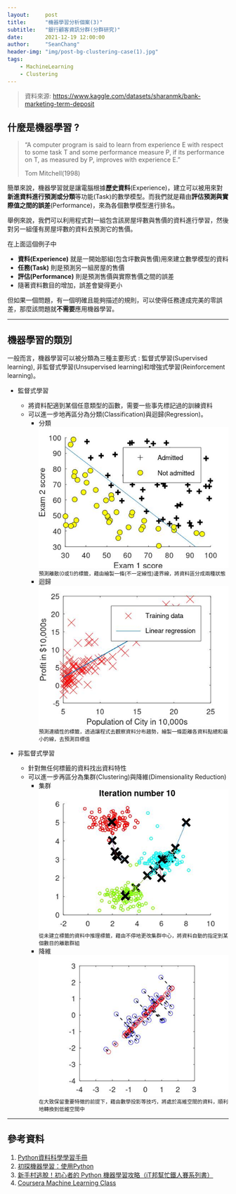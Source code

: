 ```yaml
---
layout:     post
title:      "機器學習分析個案(3)"
subtitle:   "銀行顧客資訊分群(分群研究)"
date:       2021-12-19 12:00:00
author:     "SeanChang"
header-img: "img/post-bg-clustering-case(1).jpg"
tags:
    - MachineLearning
    - Clustering
---
```

> 資料來源: https://www.kaggle.com/datasets/sharanmk/bank-marketing-term-deposit

## 什麼是機器學習 ?

> “A computer program is said to learn
from experience E with respect to some task T
and some performance measure P, if its
performance on T, as measured by P, improves
with experience E.”
>
> Tom Mitchell(1998)

簡單來說，機器學習就是讓電腦根據**歷史資料**(Experience)，建立可以被用來對**新進資料進行預測或分類**等功能(Task)的數學模型。而我們就是藉由**評估預測與實際值之間的誤差**(Performance)，來為各個數學模型進行排名。

舉例來說，我們可以利用程式對一組包含該房屋坪數與售價的資料進行學習，然後對另一組僅有房屋坪數的資料去預測它的售價。

在上面這個例子中
* **資料(Experience)** 就是一開始那組(包含坪數與售價)用來建立數學模型的資料
* **任務(Task)** 則是預測另一組房屋的售價
* **評估(Performance)** 則是預測售價與實際售價之間的誤差 
* 隨著資料數目的增加，誤差會變得更小

但如果一個問題，有一個明確且能夠描述的規則，可以使得任務達成完美的零誤差，那麼該問題就**不需要**應用機器學習。

---

## 機器學習的類別

一般而言，機器學習可以被分類為三種主要形式 : 監督式學習(Supervised learning), 非監督式學習(Unsupervised learning)和增強式學習(Reinforcement learning)。

* 監督式學習
    * 將資料配適到某個任意類型的函數，需要一些事先標記過的訓練資料
    * 可以進一步地再區分為分類(Classification)與迴歸(Regression)。
        * 分類
          ![Classification_Pic](/img/in-post/ml_intro/classification.jpg)
          <small class="img-hint">預測離散(0或1)的標籤，藉由繪製一條(不一定線性)邊界線，將資料區分成兩種狀態</small>
        * 迴歸
          ![Regression_Pic](/img/in-post/ml_intro/regression.jpg)
          <small class="img-hint">預測連續性的標籤，透過讓程式去觀察資料分布趨勢，繪製一條距離各資料點總和最小的線，去預測目標值</small>

* 非監督式學習
    * 針對無任何標籤的資料找出資料特性
    * 可以進一步再區分為集群(Clustering)與降維(Dimensionality Reduction)
        * 集群
          ![Clustering_Pic](/img/in-post/ml_intro/clustering.jpg)
          <small class="img-hint">從未建立標籤的資料中推理標籤，藉由不停地更改集群中心，將資料自動的指定到某個數目的離散群組</small>
        * 降維
          ![PCA_Pic](/img/in-post/ml_intro/pca.jpg)
          <small class="img-hint">在大致保留重要特徵的前提下，藉由數學投影等技巧，將處於高維空間的資料，順利地轉換到低維空間中</small>

---

## 參考資料

1. [Python資料科學學習手冊](https://www.books.com.tw/products/0010774364)
2. [初探機器學習：使用Python](https://www.books.com.tw/products/0010764445)
3. [新手村逃脫！初心者的 Python 機器學習攻略（iT邦幫忙鐵人賽系列書）](https://www.books.com.tw/products/0010867390)
4. [Coursera Machine Learning Class](https://www.coursera.org/learn/machine-learning)